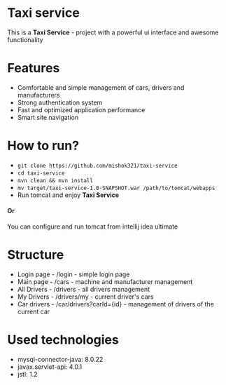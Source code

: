 # Taxi service 
This is a __Taxi Service__ - project with a powerful ui interface and awesome functionality

# Features
- Comfortable and simple management of cars, drivers and manufacturers
- Strong authentication system
- Fast and optimized application performance
- Smart site navigation

# How to run?
- `git clone https://github.com/mishok321/taxi-service`
- `cd taxi-service`
- `mvn clean && mvn install`
- `mv target/taxi-service-1.0-SNAPSHOT.war /path/to/tomcat/webapps`
- Run tomcat and enjoy __Taxi Service__

#### Or
You can configure and run tomcat from intellij idea ultimate

# Structure
- Login page - /login - simple login page
- Main page - /cars - machine and manufacturer management
- All Drivers - /drivers - all drivers management
- My Drivers - /drivers/my - current driver's cars
- Car drivers - /car/drivers?carId={id} - management of drivers of the current car

# Used technologies
- mysql-connector-java: 8.0.22
- javax.servlet-api: 4.0.1
- jstl: 1.2
